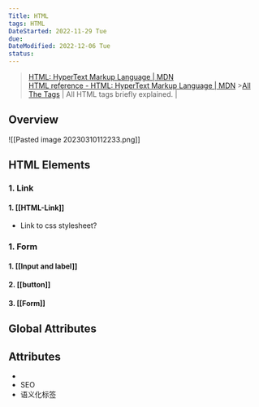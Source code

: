 ```yaml
---
Title: HTML
tags: HTML
DateStarted: 2022-11-29 Tue
due:
DateModified: 2022-12-06 Tue
status:
---
```


> [HTML: HyperText Markup Language | MDN](https://developer.mozilla.org/en-US/docs/Web/HTML)  
> [HTML reference - HTML: HyperText Markup Language | MDN](https://developer.mozilla.org/en-US/docs/Web/HTML/Reference) >[All The Tags](https://allthetags.com/) | All HTML tags briefly explained. |

## Overview

![[Pasted image 20230310112233.png]]

## HTML Elements

### 1. Link

#### 1. [[HTML-Link]]

- Link to css stylesheet?

### 1. Form

#### 1. [[Input and label]]

#### 2. [[button]]

#### 3. [[Form]]

## Global Attributes

## Attributes

-
- SEO
- 语义化标签
